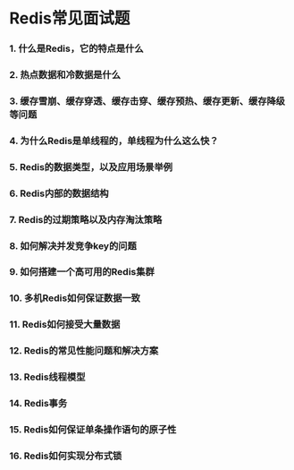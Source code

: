 # Redis常见面试题

### 1. 什么是Redis，它的特点是什么

### 2. 热点数据和冷数据是什么

### 3. 缓存雪崩、缓存穿透、缓存击穿、缓存预热、缓存更新、缓存降级等问题

### 4. 为什么Redis是单线程的，单线程为什么这么快？

### 5. Redis的数据类型，以及应用场景举例

### 6. Redis内部的数据结构

### 7. Redis的过期策略以及内存淘汰策略

### 8. 如何解决并发竞争key的问题

### 9. 如何搭建一个高可用的Redis集群

### 10. 多机Redis如何保证数据一致

### 11. Redis如何接受大量数据

### 12. Redis的常见性能问题和解决方案

### 13. Redis线程模型

### 14. Redis事务

### 15. Redis如何保证单条操作语句的原子性

### 16. Redis如何实现分布式锁

